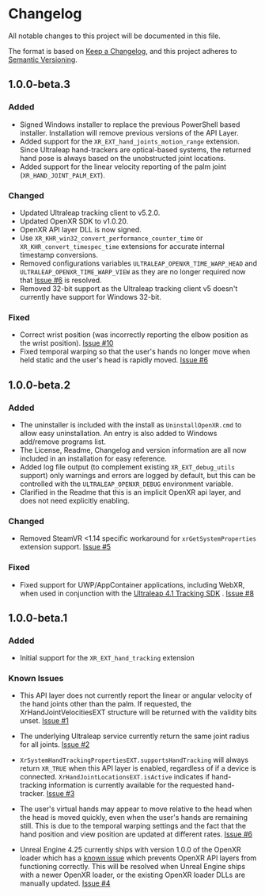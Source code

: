# Changelog

All notable changes to this project will be documented in this file.

The format is based on [Keep a Changelog](https://keepachangelog.com/en/1.0.0/), and this project adheres
to [Semantic Versioning](https://semver.org/spec/v2.0.0.html).

## 1.0.0-beta.3

### Added

- Signed Windows installer to replace the previous PowerShell based installer. Installation will remove previous 
  versions of the API Layer.
- Added support for the `XR_EXT_hand_joints_motion_range` extension. Since Ultraleap hand-trackers are optical-based
  systems, the returned hand pose is always based on the unobstructed joint locations.
- Added support for the linear velocity reporting of the palm joint (`XR_HAND_JOINT_PALM_EXT`).

### Changed

- Updated Ultraleap tracking client to v5.2.0.
- Updated OpenXR SDK to v1.0.20.
- OpenXR API layer DLL is now signed.
- Use `XR_KHR_win32_convert_performance_counter_time` or `XR_KHR_convert_timespec_time` extensions for accurate internal
  timestamp conversions.
- Removed configurations variables `ULTRALEAP_OPENXR_TIME_WARP_HEAD` and `ULTRALEAP_OPENXR_TIME_WARP_VIEW` as they are
  no longer required now that [Issue #6](https://github.com/ultraleap/OpenXRHandTracking/issues/6) is resolved.
- Removed 32-bit support as the Ultraleap tracking client v5 doesn't currently have support for Windows 32-bit.

### Fixed

- Correct wrist position (was incorrectly reporting the elbow position as the wrist position).
  [Issue #10](https://github.com/ultraleap/OpenXRHandTracking/issues/10)
- Fixed temporal warping so that the user's hands no longer move when held static and the user's head is rapidly
  moved. [Issue #6](https://github.com/ultraleap/OpenXRHandTracking/issues/6)

## 1.0.0-beta.2

### Added

- The uninstaller is included with the install as `UninstallOpenXR.cmd` to allow easy uninstallation. An entry is also
  added to Windows add/remove programs list.
- The License, Readme, Changelog and version information are all now included in an installation for easy reference.
- Added log file output (to complement existing `XR_EXT_debug_utils` support) only warnings and errors are logged by
  default, but this can be controlled with the `ULTRALEAP_OPENXR_DEBUG` environment variable.
- Clarified in the Readme that this is an implicit OpenXR api layer, and does not need explicitly enabling.

### Changed

- Removed SteamVR <1.14 specific workaround for `xrGetSystemProperties` extension support.
  [Issue #5](https://github.com/ultraleap/OpenXRHandTracking/issues/5)

### Fixed

- Fixed support for UWP/AppContainer applications, including WebXR, when used in conjunction with the
  [Ultraleap 4.1 Tracking SDK](https://developer-archive.leapmotion.com/downloads/external/v4-1-hand-tracking/windows?version=4.1.0)
  .
  [Issue #8](https://github.com/ultraleap/OpenXRHandTracking/issues/8)

## 1.0.0-beta.1

### Added

- Initial support for the `XR_EXT_hand_tracking` extension

### Known Issues

- This API layer does not currently report the linear or angular velocity of the hand joints other than the palm. If
  requested, the XrHandJointVelocitiesEXT structure will be returned with the validity bits unset.
  [Issue #1](https://github.com/ultraleap/OpenXRHandTracking/issues/1)

- The underlying Ultraleap service currently return the same joint radius for all joints.
  [Issue #2](https://github.com/ultraleap/OpenXRHandTracking/issues/2)

- `XrSystemHandTrackingPropertiesEXT.supportsHandTracking` will always return `XR_TRUE` when this API layer is enabled,
  regardless of if a device is connected. `XrHandJointLocationsEXT.isActive` indicates if hand-tracking information is
  currently available for the requested hand-tracker.
  [Issue #3](https://github.com/ultraleap/OpenXRHandTracking/issues/3)

- The user's virtual hands may appear to move relative to the head when the head is moved quickly, even when the user's
  hands are remaining still. This is due to the temporal warping settings and the fact that the hand position and view
  position are updated at different rates.
  [Issue #6](https://github.com/ultraleap/OpenXRHandTracking/issues/6)

- Unreal Engine 4.25 currently ships with version 1.0.0 of the OpenXR loader which has a
  [known issue](https://github.com/KhronosGroup/OpenXR-SDK-Source/pull/91) which prevents OpenXR API layers from
  functioning correctly. This will be resolved when Unreal Engine ships with a newer OpenXR loader, or the existing
  OpenXR loader DLLs are manually updated.
  [Issue #4](https://github.com/ultraleap/OpenXRHandTracking/issues/4)

